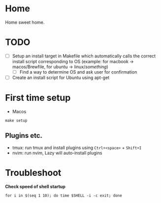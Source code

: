 # Home

Home sweet home.

# TODO
- [ ] Setup an install target in Makefile which automatically calls the correct install script corresponding to OS (example: for macbook -> macos/Brewfile, for ubuntu -> linux/_something_)
    - [ ] Find a way to determine OS and ask user for confirmation
- [ ] Create an install script for Ubuntu using apt-get

# First time setup

- Macos

```shell
make setup
```

## Plugins etc.

- tmux: run tmux and install plugins using `Ctrl+<space>` + `Shift+I`
- nvim: run nvim, Lazy will auto-install plugins

# Troubleshoot

**Check speed of shell startup**

```shell
for i in $(seq 1 10); do time $SHELL -i -c exit; done
```
